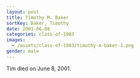 ```yaml
---
layout: post
title: Timothy M. Baker
sortKey: Baker, Timothy
date: 2001-06-08
categories: class-of-1983
images:
  - /assets/class-of-1983/timothy-m-baker-1.png
gender: male
---
```

Tim died on June 8, 2001.
